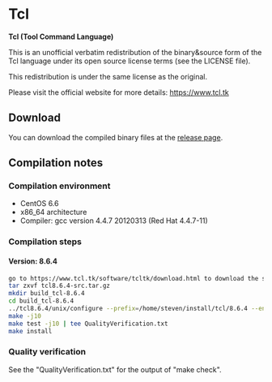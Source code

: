 # Tcl
**Tcl (Tool Command Language)**

This is an unofficial verbatim redistribution of the binary&source form of the Tcl language under its open source license terms (see the LICENSE file).

This redistribution is under the same license as the original.

Please visit the official website for more details: https://www.tcl.tk

## Download
You can download the compiled binary files at the [release page](https://github.com/yuhangwang/Tcl/releases).

## Compilation notes
### Compilation environment
* CentOS 6.6
* x86_64 architecture
* Compiler: gcc version 4.4.7 20120313 (Red Hat 4.4.7-11)

### Compilation steps
#### Version: 8.6.4
```bash
go to https://www.tcl.tk/software/tcltk/download.html to download the source files
tar zxvf tcl8.6.4-src.tar.gz
mkdir build_tcl-8.6.4
cd build_tcl-8.6.4
../tcl8.6.4/unix/configure --prefix=/home/steven/install/tcl/8.6.4 --enable-threads=yes --enable-shared=yes --enable-symbols=yes --enable-64bit=yes
make -j10
make test -j10 | tee QualityVerification.txt
make install
```

### Quality verification
See the "QualityVerification.txt" for the output of "make check".